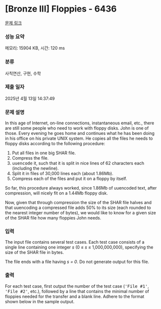 # [Bronze III] Floppies - 6436 

[문제 링크](https://www.acmicpc.net/problem/6436) 

### 성능 요약

메모리: 15904 KB, 시간: 120 ms

### 분류

사칙연산, 구현, 수학

### 제출 일자

2025년 4월 13일 14:37:49

### 문제 설명

<p>In this age of Internet, on-line connections, instantaneous email, etc., there are still some people who need to work with floppy disks. John is one of those. Every evening he goes home and continues what he has been doing in his office on his private UNIX system. He copies all the files he needs to floppy disks according to the following procedure:</p>

<ol>
	<li>Put all files in one big SHAR file.</li>
	<li>Compress the file.</li>
	<li><tt>uuencode</tt> it, such that it is split in nice lines of 62 characters each (including the newline).</li>
	<li>Split it in files of 30,000 lines each (about 1.86Mb).</li>
	<li>Compress each of the files and put it on a floppy by itself.</li>
</ol>

<p>So far, this procedure always worked, since 1.86Mb of uuencoded text, after compression, will nicely fit on a 1.44Mb floppy disk.</p>

<p>Now, given that through compression the size of the SHAR file halves and that uuencoding a compressed file adds 50% to its size (each rounded to the nearest integer number of bytes), we would like to know for a given size of the SHAR file how many floppies John needs.</p>

### 입력 

 <p>The input file contains several test cases. Each test case consists of a single line containing one integer <i>s</i> (0 ≤ <i>s </i>≤ 1,000,000,000), specifying the size of the SHAR file in bytes.</p>

<p>The file ends with a file having <i>s = 0</i>. Do not generate output for this file.</p>

### 출력 

 <p>For each test case, first output the number of the test case (<tt>'File #1'</tt>, <tt>'File #2'</tt>, etc.), followed by a line that contains the minimal number of floppies needed for the transfer and a blank line. Adhere to the format shown below in the sample output.</p>

